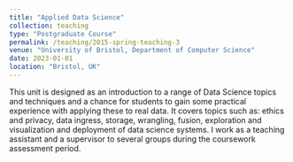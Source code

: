 ```yaml
---
title: "Applied Data Science"
collection: teaching
type: "Postgraduate Course"
permalink: /teaching/2015-spring-teaching-3
venue: "University of Bristol, Department of Computer Science"
date: 2023-01-01
location: "Bristol, UK"
---
```


This unit is designed as an introduction to a range of Data Science topics and techniques and a chance for students to gain some practical experience with applying these to real data. It covers topics such as: ethics and privacy, data ingress, storage, wrangling, fusion, exploration and visualization and deployment of data science systems. I work as a teaching assistant and a supervisor to several groups during the coursework assessment period. 

